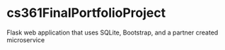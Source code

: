 # cs361FinalPortfolioProject
Flask web application that uses SQLite, Bootstrap, and a partner created microservice
